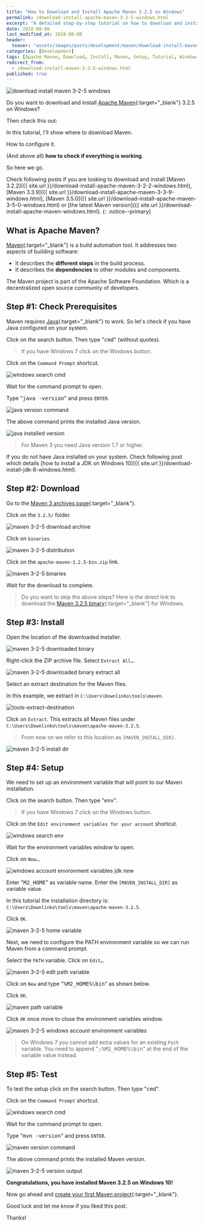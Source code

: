 ```yaml
---
title: "How to Download and Install Apache Maven 3.2.5 on Windows"
permalink: /download-install-apache-maven-3-2-5-windows.html
excerpt: "A detailed step-by-step tutorial on how to download and install Apache Maven 3.2.5 on Windows 10."
date: 2018-08-08
last_modified_at: 2018-08-08
header:
  teaser: "assets/images/posts/development/maven/download-install-maven-3-2-5-windows.png"
categories: [Development]
tags: [Apache Maven, Download, Install, Maven, Setup, Tutorial, Windows]
redirect_from:
  - /download-install-maven-3-2-5-windows.html
published: true
---
```


<img src="{{ site.url }}/assets/images/posts/development/maven/download-install-maven-3-2-5-windows.png" alt="download install maven 3-2-5 windows" class="align-right title-image">

Do you want to download and install [Apache Maven](https://maven.apache.org/){:target="_blank"} 3.2.5 on Windows?

Then check this out:

In this tutorial, I'll show where to download Maven.

How to configure it.

(And above all) **how to check if everything is working**.

So here we go.

Check following posts if you are looking to download and install [Maven 3.2.2]({{ site.url }}/download-install-apache-maven-3-2-2-windows.html), [Maven 3.3.9]({{ site.url }}/download-install-apache-maven-3-3-9-windows.html), [Maven 3.5.0]({{ site.url }}/download-install-apache-maven-3-5-0-windows.html) or [the latest Maven version]({{ site.url }}/download-install-apache-maven-windows.html).
{: .notice--primary}

## What is Apache Maven?

[Maven](https://en.wikipedia.org/wiki/Apache_Maven){:target="_blank"} is a build automation tool. It addresses two aspects of building software:
* It describes the **different steps** in the build process.
* It describes the **dependencies** to other modules and components.

The Maven project is part of the Apache Software Foundation. Which is a decentralized open source community of developers.

## Step #1: Check Prerequisites

Maven requires [Java](http://www.oracle.com/technetwork/java/javase/downloads/index.html){:target="_blank"} to work. So let's check if you have Java configured on your system.

Click on the search button. Then type "<kbd>cmd</kbd>" (without quotes).

> If you have Windows 7 click on the Windows button.

Click on the `Command Prompt` shortcut.

<img src="{{ site.url }}/assets/images/posts/development/windows-search-cmd.png" alt="windows search cmd">

Wait for the command prompt to open.

Type "<kbd>java -version</kbd>" and press `ENTER`.

<img src="{{ site.url }}/assets/images/posts/development/java-version-command.png" alt="java version command">

The above command prints the installed Java version.

<img src="{{ site.url }}/assets/images/posts/development/java-installed-version.png" alt="java installed version">

> For Maven 3 you need Java version 1.7 or higher.

If you do not have Java installed on your system. Check following post which details [how to install a JDK on Windows 10]({{ site.url }}/download-install-jdk-8-windows.html).

## Step #2: Download

Go to the [Maven 3 archives page](https://archive.apache.org/dist/maven/maven-3/){:target="_blank"}.

Click on the `3.2.5/` folder.

<img src="{{ site.url }}/assets/images/posts/development/maven/maven-3-2-5-download-archive.png" alt="maven 3-2-5 download archive">

Click on `binaries`.

<img src="{{ site.url }}/assets/images/posts/development/maven/maven-3-2-5-distribution.png" alt="maven 3-2-5 distribution">

Click on the `apache-maven-3.2.5-bin.zip` link.

<img src="{{ site.url }}/assets/images/posts/development/maven/maven-3-2-5-binaries.png" alt="maven 3-2-5 binaries">

Wait for the download to complete.

> Do you want to skip the above steps? Here is the direct link to download the [Maven 3.2.5 binary](https://archive.apache.org/dist/maven/maven-3/3.2.5/binaries/apache-maven-3.2.5-bin.zip){:target="_blank"} for Windows.

## Step #3: Install

Open the location of the downloaded installer.

<img src="{{ site.url }}/assets/images/posts/development/maven/maven-3-2-5-downloaded-binary.png" alt="maven 3-2-5 downloaded binary">

Right-click the ZIP archive file. Select `Extract All…`.

<img src="{{ site.url }}/assets/images/posts/development/maven/maven-3-2-5-downloaded-binary-extract-all.png" alt="maven 3-2-5 downloaded binary extract all">

Select an extract destination for the Maven files.

In this example, we extract in `C:\Users\Downlinko\tools\maven`.

<img src="{{ site.url }}/assets/images/posts/development/maven/maven-extract-destination.png" alt="tools-extract-destination">

Click on `Extract`. This extracts all Maven files under `C:\Users\Downlinko\tools\maven\apache-maven-3.2.5`.

> From now on we refer to this location as `[MAVEN_INSTALL_DIR]`.

<img src="{{ site.url }}/assets/images/posts/development/maven/maven-3-2-5-install-dir.png" alt="maven 3-2-5 install dir">

## Step #4: Setup

We need to set up an environment variable that will point to our Maven installation.

Click on the search button. Then type "<kbd>env</kbd>".

> If you have Windows 7 click on the Windows button.

Click on the `Edit environment variables for your account` shortcut.

<img src="{{ site.url }}/assets/images/posts/development/windows-search-env.png" alt="windows search env">

Wait for the environment variables window to open.

Click on `New…`.

<img src="{{ site.url }}/assets/images/posts/development/windows-account-environment-variables-jdk-new.png" alt="windows account environment variables jdk new">

Enter "<kbd>M2_HOME</kbd>" as variable name. Enter the `[MAVEN_INSTALL_DIR]` as variable value.

In this tutorial the installation directory is: `C:\Users\Downlinko\tools\maven\apache-maven-3.2.5`.

Click `OK`.

<img src="{{ site.url }}/assets/images/posts/development/maven/maven-3-2-5-home-variable.png" alt="maven 3-2-5 home variable">

Next, we need to configure the PATH environment variable so we can run Maven from a command prompt.

Select the `PATH` variable. Click on `Edit…`.

<img src="{{ site.url }}/assets/images/posts/development/maven/maven-3-2-5-edit-path-variable.png" alt="maven 3-2-5 edit path variable">

Click on `New` and type "<kbd>%M2_HOME%\bin</kbd>" as shown below.

Click `OK`.

<img src="{{ site.url }}/assets/images/posts/development/maven/maven-path-variable.png" alt="maven path variable">

Click `OK` once more to close the environment variables window.

<img src="{{ site.url }}/assets/images/posts/development/maven/maven-3-2-5-windows-account-environment-variables.png" alt="maven 3-2-5 windows account environment variables">

> On Windows 7 you cannot add extra values for an existing `Path` variable. You need to append "<kbd>;%M2_HOME%\bin</kbd>" at the end of the variable value instead.

## Step #5: Test

To test the setup click on the search button. Then type "<kbd>cmd</kbd>".

Click on the `Command Prompt` shortcut.

<img src="{{ site.url }}/assets/images/posts/development/windows-search-cmd.png" alt="windows search cmd">

Wait for the command prompt to open.

Type "<kbd>mvn -version</kbd>" and press `ENTER`.

<img src="{{ site.url }}/assets/images/posts/development/maven/maven-version-command.png" alt="maven version command">

The above command prints the installed Maven version.

<img src="{{ site.url }}/assets/images/posts/development/maven/maven-3-2-5-version-output.png" alt="maven 3-2-5 version output">

**Congratulations, you have installed Maven 3.2.5 on Windows 10!**

Now go ahead and [create your first Maven project](https://maven.apache.org/guides/getting-started/maven-in-five-minutes.html){:target="_blank"}.

Good luck and let me know if you liked this post.

Thanks!
